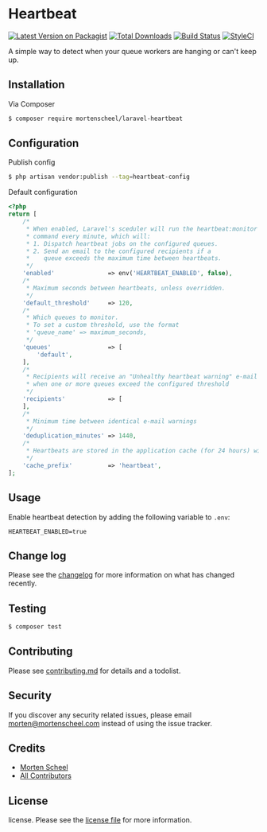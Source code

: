 # Heartbeat

[![Latest Version on Packagist][ico-version]][link-packagist]
[![Total Downloads][ico-downloads]][link-downloads]
[![Build Status][ico-travis]][link-travis]
[![StyleCI][ico-styleci]][link-styleci]

A simple way to detect when your queue workers are hanging or can't keep up.

## Installation

Via Composer

``` bash
$ composer require mortenscheel/laravel-heartbeat
```

## Configuration

Publish config
``` bash
$ php artisan vendor:publish --tag=heartbeat-config
```

Default configuration
```php
<?php
return [
    /*
     * When enabled, Laravel's sceduler will run the heartbeat:monitor
     * command every minute, which will:
     * 1. Dispatch heartbeat jobs on the configured queues.
     * 2. Send an email to the configured recipients if a
     *    queue exceeds the maximum time between heartbeats.
     */
    'enabled'               => env('HEARTBEAT_ENABLED', false),
    /*
     * Maximum seconds between heartbeats, unless overridden.
     */
    'default_threshold'     => 120,
    /*
     * Which queues to monitor.
     * To set a custom threshold, use the format
     * 'queue_name' => maximum_seconds,
     */
    'queues'                => [
        'default',
    ],
    /*
     * Recipients will receive an "Unhealthy heartbeat warning" e-mail
     * when one or more queues exceed the configured threshold
     */
    'recipients'            => [
    ],
    /*
     * Minimum time between identical e-mail warnings
     */
    'deduplication_minutes' => 1440,
    /*
     * Heartbeats are stored in the application cache (for 24 hours) with this cache prefix
     */
    'cache_prefix'          => 'heartbeat',
];

```

## Usage
Enable heartbeat detection by adding the following variable to `.env`:
```
HEARTBEAT_ENABLED=true
```


## Change log

Please see the [changelog](changelog.md) for more information on what has changed recently.

## Testing

``` bash
$ composer test
```

## Contributing

Please see [contributing.md](contributing.md) for details and a todolist.

## Security

If you discover any security related issues, please email morten@mortenscheel.com instead of using the issue tracker.

## Credits

- [Morten Scheel][link-author]
- [All Contributors][link-contributors]

## License

license. Please see the [license file](license.md) for more information.

[ico-version]: https://img.shields.io/packagist/v/mortenscheel/heartbeat.svg?style=flat-square
[ico-downloads]: https://img.shields.io/packagist/dt/mortenscheel/heartbeat.svg?style=flat-square
[ico-travis]: https://img.shields.io/travis/mortenscheel/heartbeat/master.svg?style=flat-square
[ico-styleci]: https://styleci.io/repos/12345678/shield

[link-packagist]: https://packagist.org/packages/mortenscheel/heartbeat
[link-downloads]: https://packagist.org/packages/mortenscheel/heartbeat
[link-travis]: https://travis-ci.org/mortenscheel/heartbeat
[link-styleci]: https://styleci.io/repos/12345678
[link-author]: https://github.com/mortenscheel
[link-contributors]: ../../contributors

